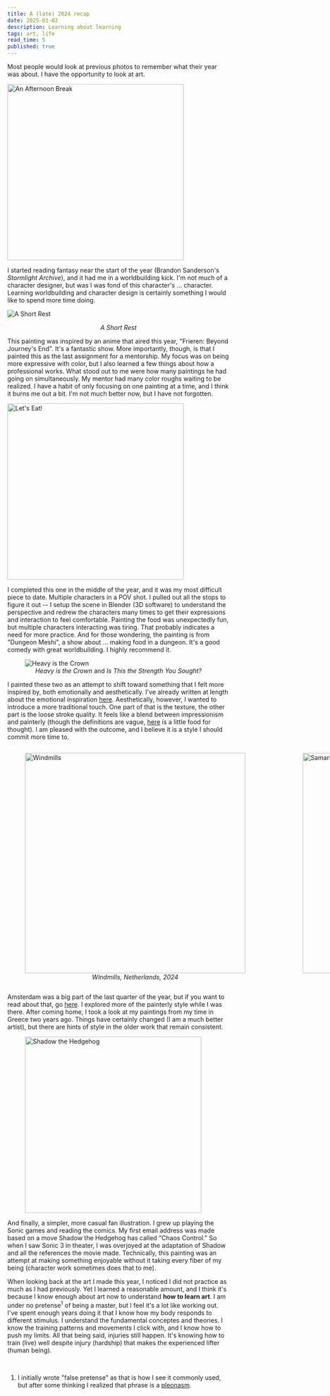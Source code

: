 ```yaml
---
title: A (late) 2024 recap
date: 2025-01-02
description: Learning about learning
tags: art, life
read_time: 5
published: true
---
```


Most people would look at previous photos to remember what their year was about.
I have the opportunity to look at art.

<img src="https://images.suchaaverchahal.com/characterSketch.webp" alt="An
Afternoon Break" width="400"/>

I started reading fantasy near the start of the year (Brandon Sanderson's
_Stormlight Archive_), and it had me in a worldbuilding kick. I'm not much of a
character designer, but was I was fond of this character's ... character.
Learning worldbuilding and character design is certainly something I would like
to spend more time doing.

<img src="https://images.suchaaverchahal.com/FrierenAndFernWeb.webp" alt="A
Short Rest"/>

<figcaption style="text-align:center;"><i>A Short Rest</i></figcaption>

This painting was inspired by an anime that aired this year, "Frieren:
Beyond Journey's End". It's a fantastic show. More importantly, though, is that
I painted this as the last assignment for a mentorship. My focus was on being
more expressive with color, but I also learned a few things about how a
professional works. What stood out to me were how many paintings he had going on
simultaneously. My mentor had many color roughs waiting to be realized. I have a habit of only
focusing on one painting at a time, and I think it burns me out a bit. I'm not
much better now, but I have not forgotten.

<img src="https://images.suchaaverchahal.com/dungeonMeshiForWeb.webp" alt="Let's
Eat!" width="400"/>

I completed this one in the middle of the year, and it was my most
difficult piece to date. Multiple characters in a POV shot. I pulled out all the
stops to figure it out -- I setup the scene in Blender (3D software) to
understand the perspective and redrew the characters many times to get their
expressions and interaction to feel comfortable. Painting the food was
unexpectedly fun, but multiple characters interacting was tiring. That probably
indicates a need for more practice. And for those wondering, the painting is from "Dungeon
Meshi", a show about ...
making food in a dungeon. It's a good comedy with great worldbuilding. I highly
recommend it.

<figure>
<img src="https://images.suchaaverchahal.com/BakugoAndDeku.webp" alt="Heavy
is the Crown" />
<figcaption style="text-align:center;"><i>Heavy is the Crown</i> and <i>Is This the Strength You Sought?</i></figcaption>
</figure>

I painted these two as an attempt to shift toward something that I felt more
inspired by, both emotionally and aesthetically. I've already written at length
about the emotional inspiration [here](/art/heroism). Aesthetically, however, I
wanted to introduce a more traditional touch. One part of that is the texture, the
other part is the loose stroke quality. It feels like a blend between
impressionism and painterly (though the definitions are vague,
[here](https://www.lindahugues.com/blog/art-style-impressionistic-or-painterly)
is a little food for thought). I am pleased with the outcome, and I
believe it is a style I should commit more time to.

<div style="display:flex;gap:50px;justify-content:space-between;align-items:center;">
<figure>
<img src="https://images.suchaaverchahal.com/WindmillsOfZaanseSchans.webp" alt="Windmills" width="500"/>
<figcaption style="text-align:center;"><i>Windmills, Netherlands, 2024</i></figcaption>
</figure>
<figure>
<img src="https://images.suchaaverchahal.com/samaragorge.webp" alt="Samaria Gorge" width="500"/>
<figcaption style="text-align:center;"><i>Samaria Gorge, Greece, 2022</i></figcaption>
</figure>
</div>

Amsterdam was a big part of the last quarter of the year, but if you want to read
about that, go [here](/blog/the-amsterdam-experience). I explored more of the
painterly style while I was there. After coming home, I took a look at my
paintings from my time in Greece two years ago. Things have certainly changed
(I am a much better artist), but there are hints of style in the older work
that remain consistent.

<figure>
<img src="https://images.suchaaverchahal.com/shadow.webp" alt="Shadow the Hedgehog" width="400"/>
</figure>

And finally, a simpler, more casual fan illustration. I grew up playing the
Sonic games and reading the comics. My first email address was made based
on a move Shadow the Hedgehog has called "Chaos Control." So when I saw Sonic 3
in theater, I was overjoyed at the adaptation of Shadow and all the references
the movie made. Technically, this painting was an attempt at making something
enjoyable without it taking every fiber of my being (character work sometimes
does that to me).

When looking back at the art I made this year, I noticed
I did not practice as much as I had previously. Yet I learned a
reasonable amount, and I think it's because I know enough about art now to
understand **how to learn art**. I am under no pretense<sup>1</sup> of being a master, but
I feel it's a lot like working out. I've spent enough years doing it that I
know how my body responds to different stimulus. I understand the fundamental
conceptes and theories. I know the training patterns and
movements I click with, and I know how to push my limits. All that being said,
injuries still happen. It's knowing how to train (live) well despite injury (hardship) that
makes the experienced lifter (human being).

<br>

1. I initially wrote "false pretense" as that is how I see it commonly used, but
   after some thinking I realized that phrase is a
   [pleonasm](https://www.merriam-webster.com/dictionary/pleonasm).
